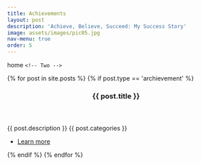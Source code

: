 ```yaml
---
title: Achievements
layout: post
description: 'Achieve, Believe, Succeed: My Success Story'
image: assets/images/pic05.jpg
nav-menu: true
order: 5
---
```

<!-- Main -->

<div id="main">

home `<!-- Two -->`

<section id="two" class="spotlights">
	{% for post in site.posts %}
		{% if post.type == 'archievement' %}
			<section>
				<div class="thumbnail">
					<a href="{{ site.baseurl }}{{ post.url }}" class="image">
						<img src="{% link {{ post.image }} %}" alt="" data-position="center center" />
					</a>
				</div>
				<div class="content">
					<div class="inner">
						<header class="major">
							<h3>{{ post.title }}</h3>
						</header>
						<p>{{ post.description }} {{ post.categories }}</p>
						<ul class="actions">
							<li><a href="{{ site.baseurl }}{{ post.url }}" class="button">Learn more</a></li>
						</ul>
					</div>
				</div>
			</section>
		{% endif %}
	{% endfor %}
</section>

</div>
